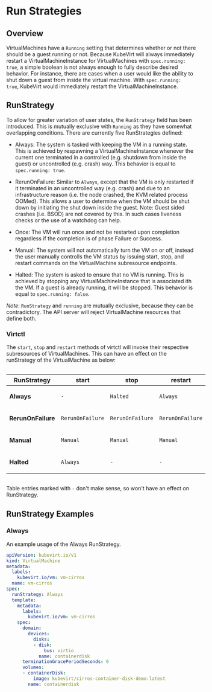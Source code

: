 # Run Strategies

## Overview

VirtualMachines have a `Running` setting that determines whether or not
there should be a guest running or not. Because KubeVirt will always
immediately restart a VirtualMachineInstance for VirtualMachines with
`spec.running: true`, a simple boolean is not always enough to fully
describe desired behavior. For instance, there are cases when a user
would like the ability to shut down a guest from inside the virtual
machine. With `spec.running: true`, KubeVirt would immediately restart
the VirtualMachineInstance.

## RunStrategy

To allow for greater variation of user states, the `RunStrategy` field
has been introduced. This is mutually exclusive with `Running` as they
have somewhat overlapping conditions. There are currently five
RunStrategies defined:

-   Always: The system is tasked with keeping the VM in a running
    state.
    This is achieved by respawning a VirtualMachineInstance whenever
    the current one terminated in a controlled (e.g. shutdown from
    inside the guest) or uncontrolled (e.g. crash) way.
    This behavior is equal to `spec.running: true`.

-   RerunOnFailure: Similar to `Always`, except that the VM is only
    restarted if it terminated in an uncontrolled way (e.g. crash)
    and due to an infrastructure reason (i.e. the node crashed,
    the KVM related process OOMed).
    This allows a user to determine when the VM should be shut down
    by initiating the shut down inside the guest.
    Note: Guest sided crashes (i.e. BSOD) are not covered by this.
    In such cases liveness checks or the use of a watchdog can help.

-   Once: The VM will run once and not be restarted upon completion
    regardless if the completion is of phase Failure or Success.

-   Manual: The system will not automatically turn the VM on or off,
    instead the user manually controlls the VM status by issuing
    start, stop, and restart commands on the VirtualMachine
    subresource endpoints.

-   Halted: The system is asked to ensure that no VM is running.
    This is achieved by stopping any VirtualMachineInstance that is
    associated ith the VM. If a guest is already running, it will be
    stopped.
    This behavior is equal to `spec.running: false`.

*Note*: `RunStrategy` and `running` are mutually exclusive, because
they can be contradictory. The API server will reject VirtualMachine
resources that define both.

### Virtctl

The `start`, `stop` and `restart` methods of virtctl will invoke their
respective subresources of VirtualMachines. This can have an effect on
the runStrategy of the VirtualMachine as below:

<table style="width: 100% ; display: inline-table">
<colgroup>
<col style="width: 25%" />
<col style="width: 25%" />
<col style="width: 25%" />
<col style="width: 25%" />
</colgroup>
<thead>
<tr class="header">
<th>RunStrategy</th>
<th>start</th>
<th>stop</th>
<th>restart</th>
</tr>
</thead>
<tbody>
<tr class="odd">
<td><p><strong>Always</strong></p></td>
<td><p><code>-</code></p></td>
<td><p><code>Halted</code></p></td>
<td><p><code>Always</code></p></td>
</tr>
<tr class="even">
<td><p><strong>RerunOnFailure</strong></p></td>
<td><p><code>RerunOnFailure</code></p></td>
<td><p><code>RerunOnFailure</code></p></td>
<td><p><code>RerunOnFailure</code></p></td>
</tr>
<tr class="odd">
<td><p><strong>Manual</strong></p></td>
<td><p><code>Manual</code></p></td>
<td><p><code>Manual</code></p></td>
<td><p><code>Manual</code></p></td>
</tr>
<tr class="even">
<td><p><strong>Halted</strong></p></td>
<td><p><code>Always</code></p></td>
<td><p><code>-</code></p></td>
<td><p><code>-</code></p></td>
</tr>
</tbody>
</table>

Table entries marked with `-` don't make sense, so won't have an effect
on RunStrategy.

## RunStrategy Examples

### Always

An example usage of the Always RunStrategy.

```yaml
apiVersion: kubevirt.io/v1
kind: VirtualMachine
metadata:
  labels:
    kubevirt.io/vm: vm-cirros
  name: vm-cirros
spec:
  runStrategy: Always
  template:
    metadata:
      labels:
        kubevirt.io/vm: vm-cirros
    spec:
      domain:
        devices:
          disks:
          - disk:
              bus: virtio
            name: containerdisk
      terminationGracePeriodSeconds: 0
      volumes:
      - containerDisk:
          image: kubevirt/cirros-container-disk-demo:latest
        name: containerdisk
```
